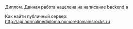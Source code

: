 Диплом. Данная работа нацелена на написание backend'а 

Как найти публичный сервер: http://api.adrinalinediploma.nomoredomainsrocks.ru